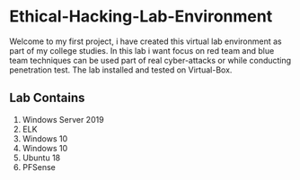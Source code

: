 # Ethical-Hacking-Lab-Environment
Welcome to my first project, i have created this virtual lab environment as part of my college studies.
In this lab i want focus on red team and blue team techniques can be used part of real cyber-attacks or while conducting penetration test.
The lab installed and tested on Virtual-Box.

## Lab Contains

1. Windows Server 2019
2. ELK
3. Windows 10
4. Windows 10
5. Ubuntu 18
6. PFSense





